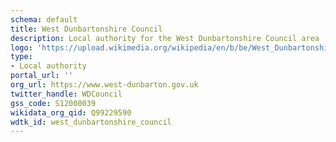 ```yaml
---
schema: default
title: West Dunbartonshire Council
description: Local authority for the West Dunbartonshire Council area 
logo: 'https://upload.wikimedia.org/wikipedia/en/b/be/West_Dunbartonshire_Council.svg'
type:
- Local authority
portal_url: ''
org_url: https://www.west-dunbarton.gov.uk
twitter_handle: WDCouncil
gss_code: S12000039
wikidata_org_qid: Q99229590
wdtk_id: west_dunbartonshire_council
---
```

